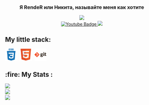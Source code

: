 <!-- BLOG-POST-LIST:START -->
<div id="header" align="center">
  <h3>Я RendeR или Никита, называйте меня как хотите </h3>
  <img src="https://media.giphy.com/media/oFvFtrhrmIFFe/giphy.gif" width="45%"/>
</div>
<div id="badges" align="center">
<a href="https://www.youtube.com/channel/UCEntnFJwDT0F7PipXAFJTGA">
	<img src="https://img.shields.io/badge/YouTube-red?style=for-the-badge&logo=youtube&logoColor=white" alt="Youtube Badge"/>
</a>
<a href="https://steamcommunity.com/id/Renber_54/">
	<img src="https://img.shields.io/badge/steam-%23000000.svg?style=for-the-badge&logo=steam&logoColor=white" />
</a>

	
</div>
<div>
  <h2>Мy little stack:</h2>
  <img src="https://github.com/devicons/devicon/blob/master/icons/css3/css3-plain-wordmark.svg"  title="CSS3" alt="CSS" width="40" height="40"/>&nbsp;
  <img src="https://github.com/devicons/devicon/blob/master/icons/html5/html5-original.svg" title="HTML5" alt="HTML" width="40" height="40"/>&nbsp;
  <img src="https://github.com/devicons/devicon/blob/master/icons/git/git-original-wordmark.svg" title="Git" **alt="Git" width="40" height="40"/>
</div>
<h2>:fire: My Stats :</h2>
<div>
  <img src="http://github-readme-streak-stats.herokuapp.com?user=render66&theme=radical"/><br>
	<img src="https://github-readme-stats.vercel.app/api?username=RendeR66&show_icons=true&theme=radical"/><br>
	<img src="https://github-readme-stats.vercel.app/api/top-langs/?username=RendeR66&theme=radical" width="50%" />
</div>
<!-- BLOG-POST-LIST:END -->
